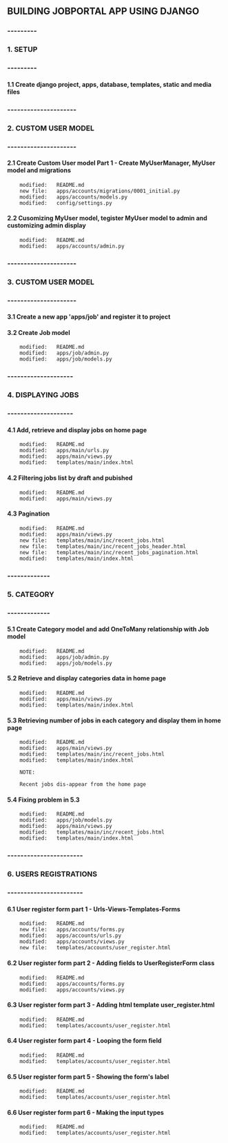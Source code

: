 ## BUILDING JOBPORTAL APP USING DJANGO


### ---------
### 1. SETUP
### ---------

#### 1.1 Create django project, apps, database, templates, static and media files


### ---------------------
### 2. CUSTOM USER MODEL 
### ---------------------


#### 2.1 Create Custom User model Part 1 -  Create MyUserManager, MyUser model and migrations

        modified:   README.md
        new file:   apps/accounts/migrations/0001_initial.py
        modified:   apps/accounts/models.py
        modified:   config/settings.py


#### 2.2 Cusomizing MyUser model, tegister MyUser model to admin and customizing admin display

        modified:   README.md
        modified:   apps/accounts/admin.py


### ---------------------
### 3. CUSTOM USER MODEL 
### ---------------------


#### 3.1 Create a new app 'apps/job' and register it to project


#### 3.2 Create Job model

        modified:   README.md
        modified:   apps/job/admin.py
        modified:   apps/job/models.py


### --------------------
### 4. DISPLAYING JOBS
### --------------------


#### 4.1 Add, retrieve and display jobs on home page

        modified:   README.md
        modified:   apps/main/urls.py
        modified:   apps/main/views.py
        modified:   templates/main/index.html


#### 4.2 Filtering jobs list by draft and pubished

        modified:   README.md
        modified:   apps/main/views.py 


#### 4.3 Pagination

        modified:   README.md
        modified:   apps/main/views.py
        new file:   templates/main/inc/recent_jobs.html
        new file:   templates/main/inc/recent_jobs_header.html
        new file:   templates/main/inc/recent_jobs_pagination.html
        modified:   templates/main/index.html


### -------------
### 5. CATEGORY
### -------------


#### 5.1 Create Category model and add OneToMany relationship with Job model

        modified:   README.md
        modified:   apps/job/admin.py
        modified:   apps/job/models.py


#### 5.2 Retrieve and display categories data in home page

        modified:   README.md
        modified:   apps/main/views.py
        modified:   templates/main/index.html


#### 5.3 Retrieving number of jobs in each category and display them in home page

        modified:   README.md
        modified:   apps/main/views.py
        modified:   templates/main/inc/recent_jobs.html
        modified:   templates/main/index.html

        NOTE:

        Recent jobs dis-appear from the home page


#### 5.4 Fixing  problem in 5.3       

        modified:   README.md
        modified:   apps/job/models.py
        modified:   apps/main/views.py
        modified:   templates/main/inc/recent_jobs.html
        modified:   templates/main/index.html


### -----------------------
### 6. USERS REGISTRATIONS
### -----------------------


#### 6.1 User register form part 1 - Urls-Views-Templates-Forms

        modified:   README.md
        new file:   apps/accounts/forms.py
        modified:   apps/accounts/urls.py
        modified:   apps/accounts/views.py
        new file:   templates/accounts/user_register.html

#### 6.2 User register form part 2 - Adding fields to UserRegisterForm class

        modified:   README.md
        modified:   apps/accounts/forms.py
        modified:   apps/accounts/views.py


#### 6.3 User register form part 3 - Adding html template user_register.html

        modified:   README.md
        modified:   templates/accounts/user_register.html


#### 6.4 User register form part 4 - Looping the form field  

        modified:   README.md
        modified:   templates/accounts/user_register.html



#### 6.5 User register form part 5 - Showing the form's label

        modified:   README.md
        modified:   templates/accounts/user_register.html


#### 6.6 User register form part 6 - Making the input types

        modified:   README.md
        modified:   templates/accounts/user_register.html

















































































































































